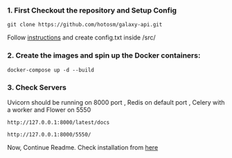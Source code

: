 ### 1. First Checkout the repository  and Setup Config

```
git clone https://github.com/hotosm/galaxy-api.git
```

Follow [instructions](https://github.com/hotosm/galaxy-api/blob/develop/docs/CONFIG_DOC.md) and create config.txt inside /src/

### 2. Create the images and spin up the Docker containers:
```
docker-compose up -d --build
```

### 3. Check Servers

Uvicorn should be running on 8000 port , Redis on default port , Celery with a worker and Flower on 5550

```
http://127.0.0.1:8000/latest/docs
```
```
http://127.0.0.1:8000/5550/
```

Now, Continue Readme. Check installation from [here](https://github.com/hotosm/galaxy-api/blob/feature/celery/README.md#check-api-installation)

